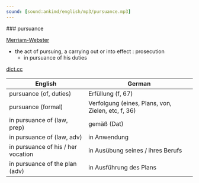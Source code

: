 ```yaml
---
sound: [sound:ankimd/english/mp3/pursuance.mp3]
---
```


\### pursuance

[Merriam-Webster](https://www.merriam-webster.com/dictionary/pursuance)

- the act of pursuing, a carrying out or into effect : prosecution
    - in pursuance of his duties

[dict.cc](https://www.dict.cc/pursuance)

| English        | German       |
| -------------- | ------------ |
| pursuance (of, duties) | Erfüllung (f, 67) |
| pursuance (formal) | Verfolgung (eines, Plans, von, Zielen, etc, f, 36) |
| in pursuance of (law, prep) | gemäß (Dat) |
| in pursuance of (law, adv) | in Anwendung |
| in pursuance of his / her vocation | in Ausübung seines / ihres Berufs |
| in pursuance of the plan (adv) | in Ausführung des Plans |
